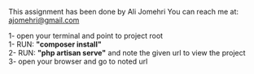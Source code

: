 This assignment has been done by Ali Jomehri
You can reach me at: ajomehri@gmail.com

1- open your terminal and point to project root<br>
1- RUN: <b>"composer install"</b><br>
2- RUN: <b>"php artisan serve"</b> and note the given url to view the project<br>
3- open your browser and go to noted url<br>